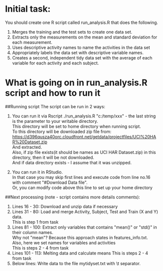 # Initial task:  
You should create one R script called run_analysis.R that does the following.   
  
1. Merges the training and the test sets to create one data set.  
2. Extracts only the measurements on the mean and standard deviation for each measurement.   
3. Uses descriptive activity names to name the activities in the data set  
4. Appropriately labels the data set with descriptive variable names.   
5. Creates a second, independent tidy data set with the average of each  variable for each activity and each subject.   

# What is going on in run_analysis.R script and how to run it
##Running script
The script can be run in 2 ways:  

1. You can run it via Rscript ./run_analysis.R "c:/temp/xxx" - the last string is the parameter to your writable directory.   
This directory will be set to home directory when running script.  
To this directory will be downloaded zip file from:  
https://d396qusza40orc.cloudfront.net/getdata/projectfiles/UCI%20HAR%20Dataset.zip  
And extracted.  
Also, if zip file exists(it should be names as UCI HAR Dataset.zip) in this directory, then it will be not downloaded.   
And if data directory exists - I assume that it was unzipped.  
  
2. You can run it in RStudio.   
In that case you may skip first lines and execute code from line no.16 with comment "#Download Data file".  
Or, you can modify code above this line to set up your home directory  

##Next processing (note - script contains more details comments):  

1. Lines 16 - 30: Download and unzip data if necessary  
2. Lines 31 - 80: Load and merge Activity, Subject, Test and Train (X and Y) data.   
This is step 1 from task    
3. Lines 81 - 100: Extract only variables that contains "mean()" or "std()" in their column names.  
Why not "mean"? Because this approach states in features_info.txt.  
Also, here we set names for variables and activities   
This is steps 2 - 4 from task  
4. Lines 101 - 113: Melting data and calculate means 
This is steps 2 - 4 from task  
5. Below lines: Write data to the file mytidyset.txt with \t separator.  


